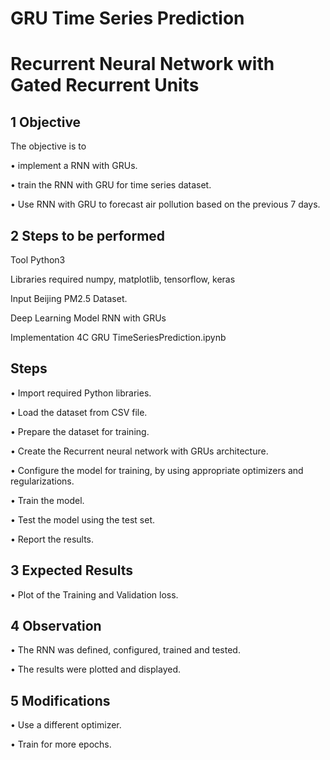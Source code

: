 # GRU Time Series Prediction

# Recurrent Neural Network with Gated Recurrent Units

## 1 Objective

The objective is to

• implement a RNN with GRUs.

• train the RNN with GRU for time series dataset.

• Use RNN with GRU to forecast air pollution based on the previous 7 days.

## 2 Steps to be performed

Tool Python3

Libraries required numpy, matplotlib, tensorflow, keras

Input Beijing PM2.5 Dataset.

Deep Learning Model RNN with GRUs

Implementation 4C GRU TimeSeriesPrediction.ipynb

## Steps

• Import required Python libraries.

• Load the dataset from CSV file.

• Prepare the dataset for training.

• Create the Recurrent neural network with GRUs architecture.

• Configure the model for training, by using appropriate optimizers and regularizations.

• Train the model.

• Test the model using the test set.

• Report the results.

## 3 Expected Results

• Plot of the Training and Validation loss.

## 4 Observation

• The RNN was defined, configured, trained and tested.

• The results were plotted and displayed.

## 5 Modifications

• Use a different optimizer.

• Train for more epochs.
